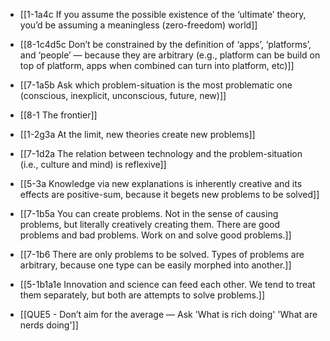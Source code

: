- [[1-1a4c If you assume the possible existence of the ‘ultimate’ theory, you’d be assuming a meaningless (zero-freedom) world]]
- [[8-1c4d5c Don’t be constrained by the definition of ‘apps’, ‘platforms’, and ‘people’ — because they are arbitrary (e.g., platform can be build on top of platform, apps when combined can turn into platform, etc)]]
- [[7-1a5b Ask which problem-situation is the most problematic one (conscious, inexplicit, unconscious, future, new)]]
- [[8-1 The frontier]]
- [[1-2g3a At the limit, new theories create new problems]]
- [[7-1d2a The relation between technology and the problem-situation (i.e., culture and mind) is reflexive]]
- [[5-3a Knowledge via new explanations is inherently creative and its effects are positive-sum, because it begets new problems to be solved]]

- [[7-1b5a You can create problems. Not in the sense of causing problems, but literally creatively creating them. There are good problems and bad problems. Work on and solve good problems.]]
- [[7-1b6 There are only problems to be solved. Types of problems are arbitrary, because one type can be easily morphed into another.]]

- [[5-1b1a1e Innovation and science can feed each other. We tend to treat them separately, but both are attempts to solve problems.]]

- [[QUE5 - Don’t aim for the average — Ask 'What is rich doing' 'What are nerds doing']]
